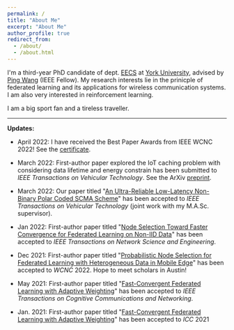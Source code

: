 ```yaml
---
permalink: /
title: "About Me"
excerpt: "About Me"
author_profile: true
redirect_from: 
  - /about/
  - /about.html
---
```


I'm a third-year PhD candidate of dept. [EECS](http://www.eecs.yorku.ca/) at [York University](http://yorku.ca), advised by [Ping Wang](https://scholar.google.com/citations?user=3sIHxrcAAAAJ&hl=en) (IEEE Fellow). My research interests lie in the prinicple of federated learning and its applications for wireless communication systems. I am also very interested in reinforcement learning.  


<!--  I obtained M.A.Sc degree in Electrical Engineering from Communication University of China, Beijing, where I focused on physical layer problems of wireless communication. -->

 I am a big sport fan and a tireless traveller.


* * *

**Updates:** 

*   April 2022: I have received the Best Paper Awards from IEEE WCNC 2022! See the [certificate](../files/wcnc_bp.jpeg).

*   March 2022: First-author paper explored the IoT caching problem with considering data lifetime and energy constrain has been submitted to _IEEE Transactions on Vehicular Technology_. See the ArXiv [preprint](../files/WuDRL.pdf).

*   March 2022: Our paper titled "[An Ultra-Reliable Low-Latency Non-Binary Polar Coded SCMA Scheme](../files/LiTVT.pdf)" has been accepted to _IEEE Transactions on Vehicular Technology_ (joint work with my M.A.Sc. supervisor).  
  
*   Jan 2022: First-author paper titled "[Node Selection Toward Faster Convergence for Federated Learning on Non-IID Data](../files/WuTNSE.pdf)" has been accepted to _IEEE Transactions on Network Science and Engineering_.  

*   Dec 2021: First-author paper titled "[Probabilistic Node Selection for Federated Learning with Heterogeneous Data in Mobile Edge](../files/WuWCNC.pdf)" has been accepted to _WCNC_ 2022. Hope to meet scholars in Austin!
<!-- (https://wcnc2022.ieee-wcnc.org/).   --> 

*   May 2021: First-author paper titled "[Fast-Convergent Federated Learning with Adaptive Weighting](../files/WuTCCN.pdf)" has been accepted to _IEEE Transactions on Cognitive Communications and Networking_.  

*   Jan. 2021: First-author paper titled "[Fast-Convergent Federated Learning with Adaptive Weighting](../files/WuICC.pdf)" has been accepted to _ICC_ 2021
<!-- (https://icc2021.ieee-icc.org/). -->

<!-- # Recent News
{% include base_path %}
{% assign news = site.news | reverse %}
{% assign first_post = news | first %}
{% assign first_year = first_post.date | date: '%Y' %}
{% assign first_day = first_post.date | date: '%j' %}
{% assign post_count = 0 %}
{% for post in news %}
  {% assign cyear = post.date | date: '%Y' %}
  {% assign cday = post.date | date: '%j' %}
  {% if cyear != first_year %}
    {% assign ellapsed_days = first_year | minus:cyear | times:365 | plus:first_day | minus:cday %}
  {% else %}
    {% assign ellapsed_days = first_day | minus:cday %}
  {% endif %}
  
  {% if ellapsed_days > 365 and post_count > 3 %}
    {% break %}
  {% endif %}
  {% include archive-single.html %}
  {% assign post_count = post_count | plus: 1 %}
{% endfor %}

---

For more news see [here](/news/). -->
